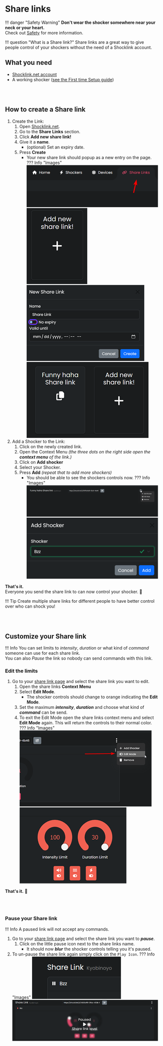 # Share links

!!! danger "Safety Warning"
    **Don't wear the shocker somewhere near your neck or your heart.**  
    Check out [Safety](../safety/safety-rules.md) for more information. 

!!! question "What is a Share link?"
    Share links are a great way to give people control of your shockers without the need of a Shocklink account.  


## What you need
- [Shocklink.net account](https://shocklink.net/)
- A working shocker ([see the First time Setup guide](openshock-first-setup.md))

<br></br>

## How to create a Share link

1. Create the Link:
    1. Open [Shocklink.net](https://shocklink.net/).
    2. Go to the **Share Links** section.  
    3. Click **Add new share link!**    
    4. Give it a **name**.
        * (optional) Set an expiry date.
    5. Press **Create**
        * Your new share link should popup as a new entry on the page.      
    ??? Info "Images"
        ![Image "Image"](../static/guides/how-to-sharelinks/findshocklinks.png)  
        ![Image "Image"](../static/guides/how-to-sharelinks/addnewsharelink.png)  
        ![Image "Image"](../static/guides/how-to-sharelinks/createshocklink.png)  
        ![Image "Image"](../static/guides/how-to-sharelinks/sharelinkcreated.png)  
2. Add a Shocker to the Link: 
    1. Click on the newly created link.
    2. Open the Context Menu *(the three dots on the right side open the **context menu** of the link.)*
    3. Click on **Add shocker**
    4. Select your Shocker.
    5. Press **Add** *(repeat that to add more shockers)*
        * You should be able to see the shockers controls now.
    ??? Info "Images"
        ![Image "Image"](../static/guides/how-to-sharelinks/addshockertosharelink.png)  
        ![Image "Image"](../static/guides/how-to-sharelinks/addshockertosharelink2.png)  

**That's it.**  
Everyone you send the share link to can now control your shocker. 🎉  

!!! Tip
    Create multiple share links for different people to have better control over who can shock you!

<br></br>

## Customize your Share link
!!! Info
    You can set limits to _*intensity*_, _*duration*_ or what kind of _*command*_ someone can use for each share link.  
    You can also _*Pause*_ the link so nobody can send commands with this link.  
### Edit the limits  
1. Go to your [share link page](https://shocklink.net/#/dashboard/shares/links) and select the share link you want to edit.
    1. Open the share links **Context Menu** 
    2. Select **Edit Mode**.
        * The shocker controls should change to orange indicating the **Edit Mode**.
    3. Set the maximum _**intensity**_, _**duration**_ and choose what kind of _**command**_ can be send.
    4. To exit the Edit Mode open the share links context menu and select **Edit Mode** again. This will return the controls to their normal color.
    ??? Info "Images"
        ![Image "Image"](../static/guides/how-to-sharelinks/editlinkllimits.png)
        ![Image "Image"](../static/guides/how-to-sharelinks/editinterface.png) 

**That's it.** 🎉

<br></br>


### Pause your Share link
!!! Info
    A paused link will not accept any commands.  
1. Go to your [share link page](https://shocklink.net/#/dashboard/shares/links) and select the share link you want to _**pause**_.
    1. Click on the little pause icon next to the share links name.  
        * It should now _**blur**_ the shocker controls telling you it's paused.
2. To un-pause the share link again simply click on the ``Play Icon``.
??? Info "Images"
    ![Image "Image"](../static/guides/how-to-sharelinks/pauseshocker.png) 
    ![Image "Image"](../static/guides/how-to-sharelinks/pausedlink.png)  

  

  
